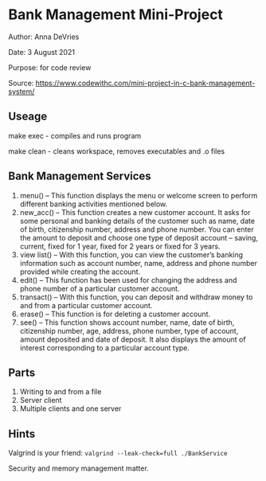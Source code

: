 # Bank Management Mini-Project
Author: Anna DeVries

Date: 3 August 2021

Purpose: for code review

Source: https://www.codewithc.com/mini-project-in-c-bank-management-system/

## Useage
make exec - compiles and runs program

make clean - cleans workspace, removes executables and .o files

## Bank Management Services
1) menu() – This function displays the menu or welcome screen to perform different banking activities mentioned below.
2) new_acc() – This function creates a new customer account. It asks for some  personal and banking details of the customer such as name, date of birth, citizenship number, address and phone number. You can enter the amount to deposit and choose one type of deposit account – saving, current, fixed for 1 year, fixed for 2 years or fixed for 3 years.
3) view list() – With this function, you can view the customer’s banking information such as account number, name, address and phone number provided while creating the account.
4) edit() – This function has been used for changing the address and phone number of a particular customer account.
5) transact() – With this function, you can deposit and withdraw money to and from a particular customer account.
6) erase() – This function is for deleting a customer account.
7) see() – This function shows account number, name, date of birth, citizenship number, age, address, phone number, type of account, amount deposited and date of deposit. It also displays the amount of interest corresponding to a particular account type.

## Parts
1) Writing to and from a file
2) Server client
3) Multiple clients and one server 

## Hints
Valgrind is your friend: `valgrind --leak-check=full ./BankService`

Security and memory management matter.
